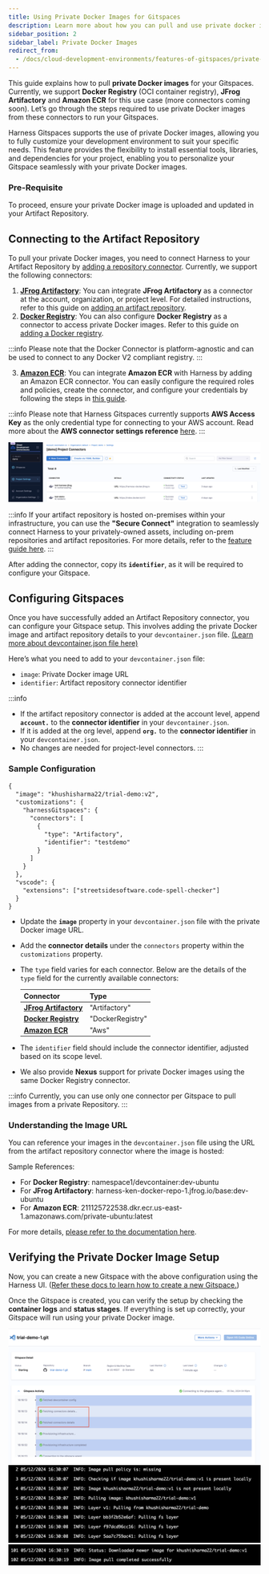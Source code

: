 ```yaml
---
title: Using Private Docker Images for Gitspaces
description: Learn more about how you can pull and use private docker images for your Gitspaces. 
sidebar_position: 2
sidebar_label: Private Docker Images
redirect_from:
  - /docs/cloud-development-environments/features-of-gitspaces/private-docker-images.md
---
```


This guide explains how to pull **private Docker images** for your Gitspaces. Currently, we support **Docker Registry** (OCI container registry), **JFrog Artifactory** and **Amazon ECR** for this use case (more connectors coming soon). Let’s go through the steps required to use private Docker images from these connectors to run your Gitspaces.

Harness Gitspaces supports the use of private Docker images, allowing you to fully customize your development environment to suit your specific needs. This feature provides the flexibility to install essential tools, libraries, and dependencies for your project, enabling you to personalize your Gitspace seamlessly with your private Docker images.

### Pre-Requisite
To proceed, ensure your private Docker image is uploaded and updated in your Artifact Repository.

## Connecting to the Artifact Repository
To pull your private Docker images, you need to connect Harness to your Artifact Repository by [adding a repository connector](https://developer.harness.io/docs/platform/connectors/artifact-repositories/connect-to-an-artifact-repo/). Currently, we support the following connectors:

1. [**JFrog Artifactory**](https://developer.harness.io/docs/platform/connectors/cloud-providers/ref-cloud-providers/artifactory-connector-settings-reference): You can integrate **JFrog Artifactory** as a connector at the account, organization, or project level. For detailed instructions, refer to this guide on [adding an artifact repository](https://developer.harness.io/docs/platform/connectors/artifact-repositories/connect-to-an-artifact-repo#add-an-artifactory-repository).  
2. [**Docker Registry**](https://developer.harness.io/docs/platform/connectors/cloud-providers/ref-cloud-providers/docker-registry-connector-settings-reference): You can also configure **Docker Registry** as a connector to access private Docker images. Refer to this guide on [adding a Docker registry](https://developer.harness.io/docs/platform/connectors/artifact-repositories/connect-to-an-artifact-repo#add-a-docker-registry).

:::info
Please note that the Docker Connector is platform-agnostic and can be used to connect to any Docker V2 compliant registry.
:::

3. [**Amazon ECR**](https://developer.harness.io/docs/platform/connectors/cloud-providers/ref-cloud-providers/aws-connector-settings-reference): You can integrate **Amazon ECR** with Harness by adding an Amazon ECR connector. You can easily configure the required roles and policies, create the connector, and  configure your credentials by following the steps in [this guide](https://developer.harness.io/docs/platform/connectors/cloud-providers/add-aws-connector). 

:::info
Please note that Harness Gitspaces currently supports **AWS Access Key** as the only credential type for connecting to your AWS account. Read more about the **AWS connector settings reference** [here](https://developer.harness.io/docs/platform/connectors/cloud-providers/ref-cloud-providers/aws-connector-settings-reference/#credentials). 
:::

![](./static/private-docker-images-1.png)

:::info 
If your artifact repository is hosted on-premises within your infrastructure, you can use the **"Secure Connect"** integration to seamlessly connect Harness to your privately-owned assets, including on-prem repositories and artifact repositories. For more details, refer to the [feature guide here](/docs/cloud-development-environments/features-of-gitspaces/secure-connect.md).
:::

After adding the connector, copy its **`identifier`**, as it will be required to configure your Gitspace.

## Configuring Gitspaces
Once you have successfully added an Artifact Repository connector, you can configure your Gitspace setup. This involves adding the private Docker image and artifact repository details to your ```devcontainer.json``` file. [(Learn more about devcontainer.json file here)](/docs/cloud-development-environments/deep-dive-into-gitspaces/gitspace-configuration.md)

Here’s what you need to add to your ```devcontainer.json``` file:
- ```image```: Private Docker image URL
- ```identifier```: Artifact repository connector identifier

:::info
- If the artifact repository connector is added at the account level, append **```account.```** to the **connector identifier** in your ```devcontainer.json```.
- If it is added at the org level, append **```org.```** to the **connector identifier** in your ```devcontainer.json```.
- No changes are needed for project-level connectors. 
:::

### Sample Configuration
```
{
  "image": "khushisharma22/trial-demo:v2",
  "customizations": {
    "harnessGitspaces": {
      "connectors": [
        {
          "type": "Artifactory",
          "identifier": "testdemo"
        }
      ]
    }
  },
  "vscode": {
    "extensions": ["streetsidesoftware.code-spell-checker"]
  }
}
```
- Update the **```image```** property in your ```devcontainer.json``` file with the private Docker image URL.
- Add the **connector details** under the ```connectors``` property within the ```customizations``` property.
- The `type` field varies for each connector. Below are the details of the `type` field for the currently available connectors:

  | **Connector**    | **Type** |
  | -------- | ------- |
  | [**JFrog Artifactory**](https://developer.harness.io/docs/platform/connectors/cloud-providers/ref-cloud-providers/artifactory-connector-settings-reference) | "Artifactory"    |
  | [**Docker Registry**](https://developer.harness.io/docs/platform/connectors/cloud-providers/ref-cloud-providers/docker-registry-connector-settings-reference) | "DockerRegistry" |
  | [**Amazon ECR**](https://developer.harness.io/docs/platform/connectors/cloud-providers/add-aws-connector) | "Aws" |

- The `identifier` field should include the connector identifier, adjusted based on its scope level.
- We also provide **Nexus** support for private Docker images using the same Docker Registry connector.


:::info 
Currently, you can use only one connector per Gitspace to pull images from a private Repository.
:::

### Understanding the Image URL
You can reference your images in the ```devcontainer.json``` file using the URL from the artifact repository connector where the image is hosted:

Sample References: 
- For **Docker Registry**: namespace1/devcontainer:dev-ubuntu
- For **JFrog Artifactory**: harness-ken-docker-repo-1.jfrog.io/base:dev-ubuntu
- For **Amazon ECR**: 211125722538.dkr.ecr.us-east-1.amazonaws.com/private-ubuntu:latest

For more details, [please refer to the documentation here](https://developer.harness.io/docs/platform/connectors/cloud-providers/ref-cloud-providers/artifactory-connector-settings-reference). 


## Verifying the Private Docker Image Setup
Now, you can create a new Gitspace with the above configuration using the Harness UI. ([Refer these docs to learn how to create a new Gitspace.](/docs/cloud-development-environments/introduction/quickstart-guide.md))

Once the Gitspace is created, you can verify the setup by checking the **container logs** and **status stages**. If everything is set up correctly, your Gitspace will run using your private Docker image.

![](./static/private-docker-image-2.png)
![](./static/private-docker-image-3.png)
![](./static/private-docker-image-4.png)


